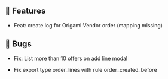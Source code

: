 ## 🚀 Features

- Feat: create log for Origami Vendor order (mapping missing)


## 🐛 Bugs

- Fix: List more than 10 offers on add line modal

- Fix export type order_lines with rule order_created_before